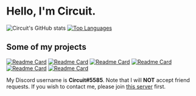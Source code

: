 # Hello, I'm Circuit.
![Circuit's GitHub stats](https://github-readme-stats-one-bice.vercel.app/api?username=CircuitSacul&theme=dracula&show_icons=true&include_all_commits=true&count_private=true&role=OWNER,ORGANIZATION_MEMBER,COLLABORATOR)
[![Top Languages](https://github-readme-stats.vercel.app/api/top-langs/?username=CircuitSacul&show_icons=true&theme=dracula)](https://github.com/anuraghazra/github-readme-stats)

## Some of my projects
[![Readme Card](https://github-readme-stats.vercel.app/api/pin/?username=CircuitSacul&repo=mCoding-bot&theme=dracula)](https://github.com/CircuitSacul/mCoding-bot)
[![Readme Card](https://github-readme-stats.vercel.app/api/pin/?username=CircuitsBots&repo=Starboard-2&theme=dracula)](https://github.com/CircuitsBots/Starboard-2)
[![Readme Card](https://github-readme-stats.vercel.app/api/pin/?username=CircuitsBots&repo=discord-ext-wizards&theme=dracula)](https://github.com/CircuitsBots/discord-ext-wizards)
[![Readme Card](https://github-readme-stats.vercel.app/api/pin/?username=CircuitsBots&repo=discord-ext-prettyhelp&theme=dracula)](https://github.com/CircuitsBots/discord-ext-prettyhelp)
[![Readme Card](https://github-readme-stats.vercel.app/api/pin/?username=CircuitsBots&repo=discord-i18n&theme=dracula)](https://github.com/CircuitsBots/discord-i18n)
[![Readme Card](https://github-readme-stats.vercel.app/api/pin/?username=CircuitsBots&repo=asyncpg-discordpy&theme=dracula)](https://github.com/CircuitsBots/asyncpg-discordpy)

My Discord username is **Circuit#5585**. Note that I will **NOT** accept friend requests. If you wish to contact me, please join [this server](https://discord.gg/dGAzZDaTS9) first.
